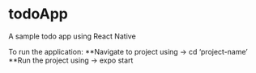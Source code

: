 # todoApp
A sample todo app using React Native

To run the application:
    **Navigate to project using -> cd ‘project-name’
    **Run the project using -> expo start
